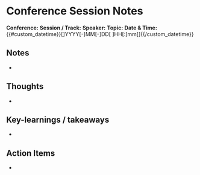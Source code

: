 # Conference Session Notes

**Conference:** 
**Session / Track:** 
**Speaker:** 
**Topic:** 
**Date & Time:** {{#custom_datetime}}[]YYYY[-]MM[-]DD[ ]HH[:]mm[]{{/custom_datetime}}

## Notes
-

## Thoughts
-

## Key-learnings / takeaways
-

## Action Items
-



